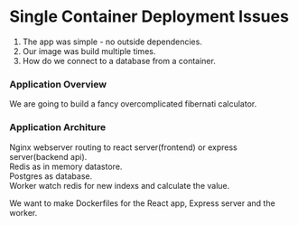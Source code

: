 # Single Container Deployment Issues
1. The app was simple - no outside dependencies.  
2. Our image was build multiple times.  
3. How do we connect to a database from a container.  
### Application Overview
We are going to build a fancy overcomplicated fibernati calculator.  
### Application Architure
Nginx webserver routing to react server(frontend) or express server(backend api).  
Redis as in memory datastore.  
Postgres as database.  
Worker watch redis for new indexs and calculate the value.  

We want to make Dockerfiles for the React app, Express server and the worker.  



